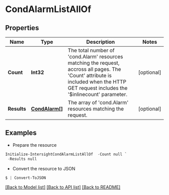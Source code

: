 # CondAlarmListAllOf
## Properties

Name | Type | Description | Notes
------------ | ------------- | ------------- | -------------
**Count** | **Int32** | The total number of &#39;cond.Alarm&#39; resources matching the request, accross all pages. The &#39;Count&#39; attribute is included when the HTTP GET request includes the &#39;$inlinecount&#39; parameter. | [optional] 
**Results** | [**CondAlarm[]**](CondAlarm.md) | The array of &#39;cond.Alarm&#39; resources matching the request. | [optional] 

## Examples

- Prepare the resource
```powershell
Initialize-IntersightCondAlarmListAllOf  -Count null `
 -Results null
```

- Convert the resource to JSON
```powershell
$ | Convert-ToJSON
```

[[Back to Model list]](../README.md#documentation-for-models) [[Back to API list]](../README.md#documentation-for-api-endpoints) [[Back to README]](../README.md)

